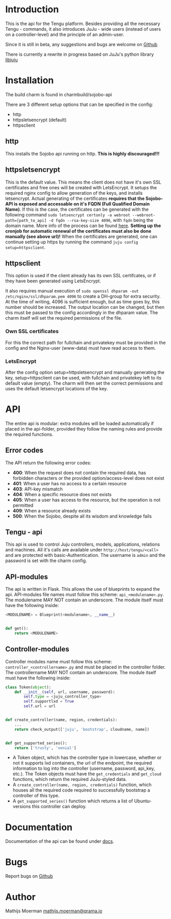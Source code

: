 # Introduction
This is the api for the Tengu platform. Besides providing all the necessary Tengu - commands, it also introduces
JuJu - wide users (instead of users on a controller-level) and the principle of an admin-user.

Since it is still in beta, any suggestions and bugs are welcome on <a href="https://github.com/Qrama/Sojobo-api/issues">Github</a>

There is currently a rewrite in progress based on JuJu's python library <a href="https://github.com/juju/python-libjuju">libjuju</a>
# Installation
The build charm is found in charmbuild/sojobo-api

There are 3 different setup options that can be specified in the config:
- http
- httpsletsencrypt (default)
- httpsclient
## http
This installs the Sojobo api running on http. **This is highly discouraged!!!**

## httpsletsencrypt
This is the default value. This means the client does not have it's own SSL certificates and free ones will be created with
LetsEncrypt. It setups the required nginx config to allow generation of the keys, and installs letsencrypt. Actual generating
of the certificates **requires that the Sojobo-API is exposed and accessable on it's FQDN (Full Qualified Domain Name)**. If this is the case, the certificates can be generated with the following command `sudo letsencrypt certonly -a webroot --webroot-path=[path_to_api] -d fqdn --rsa-key-size 4096`, with `fqdn` being the domain name. More info of the process can be found <a href="https://www.digitalocean.com/community/tutorials/how-to-secure-nginx-with-let-s-encrypt-on-ubuntu-16-04">here</a>.
**Setting up the cronjob for automatic renewal of the certificates must also be done manually (see above url)!**
When the certificates are generated, one can continue setting up https by running the command `juju config setup=httpsclient`.

## httpsclient
This option is used if the client already has its own SSL certifcates, or if they have been generated using LetsEncrypt.

It also requires manual execution of `sudo openssl dhparam -out /etc/nginx/ssl/dhparam.pem 4096` to create a DH-group for extra security. At the time of writing, 4096 is sufficient enough, but as time goes by, this number should be increased.
The output location can be changed, but then this must be passed to the config accordingly in the dhparam value. The charm itself will set the required permissions of the file.
### Own SSL certificates
For this the correct path for fullchain and privatekey must be provided in the config and the Nginx-user (www-data) must have read access to them.
### LetsEncrypt
After the config option setup=httpsletsencrypt and manually generating the key, setup=httpsclient can be used, with fullchain and privatekey left to its default value (empty). The charm will then set the correct permissions and uses the default letsencrypt locations of the key.

# API
The entire api is modular: extra modules will be loaded automatically if placed in the api-folder, provided they
follow the naming rules and provide the required functions.

## Error codes
The API return the following error codes:
- **400**: When the request does not contain the required data, has forbidden characters or the provided option/access-level does not exist
- **401**: When a user has no access to a certain resource
- **403**: API-key mismatch
- **404**: When a specific resource does not exists
- **405**: When a user has access to the resource, but the operation is not permitted
- **409**: When a resource already exists
- **500**: When the Sojobo, despite all its wisdom and knowledge fails

## Tengu - api
This api is used to control Juju controllers, models, applications, relations and machines. All it's calls are available under
`http://host/tengu/<call>` and are protected with basic-Authentication. The username is `admin` and the password is set with
the charm config.

## API-modules
The api is written in Flask. This allows the use of blueprints to expand the api. API-modules file names must follow
this scheme: `api_<modulename>.py`. The modulename MAY NOT contain an underscore. The module itself must have the following
inside:
```python
<MODULENAME> = Blueprint(<modulename>, __name__)


def get():
    return <MODULENAME>
```

## Controller-modules
Controller modules name must follow this scheme: `controller_<controllername>.py` and must be placed in the controller folder.
The controllername MAY NOT contain an underscore. The module itself must have the following inside:
```python
class Token(object):
    def __init__(self, url, username, password):
        self.type = <juju_controller_type>
        self.supportlxd = True
        self.url = url


def create_controller(name, region, credentials):
    ...
    return check_output(['juju', 'bootstrap', cloudname, name])


def get_supported_series():
    return ['trusty', 'xenial']
```

* A Token object, which has the controller type in lowercase, whether or not it supports lxd containers, the url of the endpoint, the required information to log into the controller (username, password, api_key, etc.). The Token objects must have the `get_credentials` and `get_cloud` functions, which return the required JuJu-styled data.
* A `create_controller(name, region, credentials)` function, which houses all the required code required to successfully bootstrap a controller of this type.
* A `get_supported_series()` function which returns a list of Ubuntu-versions this controller can deploy.

# Documentation
Documentation of the api can be found under [docs](docs).  

# Bugs
Report bugs on <a href="https://github.com/Qrama/Sojobo-api/issues">Github</a>

# Author
Mathijs Moerman <a href="mailto:mathijs.moerman@qrama.io">mathijs.moerman@qrama.io</a>

